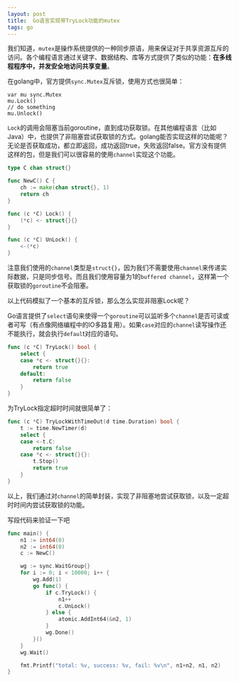 ```yaml
---
layout: post
title:  Go语言实现带TryLock功能的mutex
tags: go
---
```


我们知道，`mutex`是操作系统提供的一种同步原语，用来保证对于共享资源互斥的访问。各个编程语言通过关键字、数据结构、库等方式提供了类似的功能：**在多线程程序中，并发安全地访问共享变量**。

在golang中，官方提供`sync.Mutex`互斥锁，使用方式也很简单：

```golang
var mu sync.Mutex
mu.Lock()
// do something
mu.Unlock()
```

`Lock`的调用会阻塞当前goroutine，直到成功获取锁。在其他编程语言（比如Java）中，也提供了非阻塞尝试获取锁的方式。golang能否实现这样的功能呢？无论是否获取成功，都立即返回，成功返回true，失败返回false。官方没有提供这样的包，但是我们可以很容易的使用`channel`实现这个功能。

```go
type C chan struct{}

func NewC() C {
	ch := make(chan struct{}, 1)
	return ch
}

func (c *C) Lock() {
	(*c) <- struct{}{}
}

func (c *C) UnLock() {
	<-(*c)
}
```

注意我们使用的`channel`类型是`struct{}`，因为我们不需要使用`channel`来传递实际数据，只是同步信号。而且我们使用容量为1的`buffered channel`，这样第一个获取锁的`goroutine`不会阻塞。

以上代码模拟了一个基本的互斥锁，那么怎么实现非阻塞Lock呢？

Go语言提供了`select`语句来使得一个`goroutine`可以监听多个`channel`是否可读或者可写（有点像网络编程中的IO多路复用）。如果`case`对应的`channel`读写操作还不能执行，就会执行`defaul`t对应的语句。

```go
func (c *C) TryLock() bool {
	select {
	case *c <- struct{}{}:
		return true
	default:
		return false
	}
}
```

为TryLock指定超时时间就很简单了：

```go
func (c *C) TryLockWithTimeOut(d time.Duration) bool {
	t := time.NewTimer(d)
	select {
	case <-t.C:
		return false
	case *c <- struct{}{}:
		t.Stop()
		return true
	}
}
```

以上，我们通过对`channel`的简单封装，实现了非阻塞地尝试获取锁，以及一定超时时间内尝试获取锁的功能。

写段代码来验证一下吧

```go
func main() {
	n1 := int64(0)
	n2 := int64(0)
	c := NewC()

	wg := sync.WaitGroup{}
	for i := 0; i < 10000; i++ {
		wg.Add(1)
		go func() {
			if c.TryLock() {
				n1++
				c.UnLock()
			} else {
				atomic.AddInt64(&n2, 1)
			}
			wg.Done()
		}()
	}
	wg.Wait()

	fmt.Printf("total: %v, success: %v, fail: %v\n", n1+n2, n1, n2)
}
```

